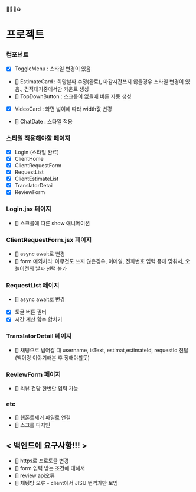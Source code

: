 🐛✨💄♻️

# 프로젝트

### 컴포넌트

- [x] ToggleMenu : 스타일 변경이 있음
- [] EstimateCard : 희망날짜 수정(완료), 마감시간쓰지 않을경우 스타일 변경이 있음., 견적대기중에서만 카운트 생성
- [] TopDownButton : 스크롤이 없을때 버튼 자동 생성
- [x] VideoCard : 화면 넓이에 따라 width값 변경
- [] ChatDate : 스타일 적용

### 스타일 적용해야할 페이지

- [x] Login (스타일 완료)
- [x] ClientHome
- [x] ClientRequestForm
- [x] RequestList
- [x] ClientEstimateList
- [x] TranslatorDetail
- [x] ReviewForm

### Login.jsx 페이지

- [] 스크롤에 따른 show 애니메이션

### ClientRequestForm.jsx 페이지

- [] async await로 변경
- [] form 예외처리: 아무것도 쓰지 않은경우, 이메일, 전화번호 입력 폼에 맞춰서, 오늘이전의 날짜 선택 불가

### RequestList 페이지

- [] async await로 변경
- [x] 토글 버튼 필터
- [x] 시간 계산 함수 합치기

### TranslatorDetail 페이지

- [] 채팅으로 넘어갈 때 username, isText, estimat,estimateId, requestId 전달(백이랑 이야기해본 후 정해야할듯)

### ReviewForm 페이지

- [] 리뷰 건당 한번만 입력 가능

### etc

- [] 웹폰트제거 파일로 연결
- [] 스크롤 디자인

## < 백엔드에 요구사항!!! >

- [] https로 프로토콜 변경
- [] form 입력 받는 조건에 대해서
- [] review api오류
- [] 채팅방 오류 - client에서 JISU 번역가만 보임
